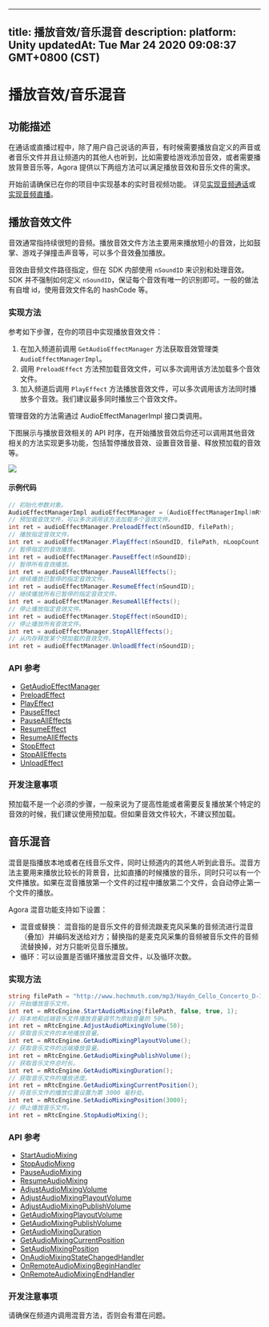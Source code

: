
---
title: 播放音效/音乐混音
description: 
platform: Unity
updatedAt: Tue Mar 24 2020 09:08:37 GMT+0800 (CST)
---
# 播放音效/音乐混音
## 功能描述

在通话或直播过程中，除了用户自己说话的声音，有时候需要播放自定义的声音或者音乐文件并且让频道内的其他人也听到，比如需要给游戏添加音效，或者需要播放背景音乐等，Agora 提供以下两组方法可以满足播放音效和音乐文件的需求。

开始前请确保已在你的项目中实现基本的实时音视频功能。 详见[实现音频通话](../../cn/Interactive%20Broadcast/start_call_audio_unity.md)或[实现音频直播](../../cn/Interactive%20Broadcast/start_live_audio_unity.md)。

## 播放音效文件

音效通常指持续很短的音频。播放音效文件方法主要用来播放短小的音效，比如鼓掌、游戏子弹撞击声音等，可以多个音效叠加播放。

音效由音频文件路径指定，但在 SDK 内部使用 `nSoundID` 来识别和处理音效。SDK 并不强制如何定义 `nSoundID`，保证每个音效有唯一的识别即可。一般的做法有自增 id，使用音效文件名的 hashCode 等。

### 实现方法

参考如下步骤，在你的项目中实现播放音效文件：

1. 在加入频道前调用 `GetAudioEffectManager` 方法获取音效管理类 `AudioEffectManagerImpl`。
2. 调用 `PreloadEffect` 方法预加载音效文件，可以多次调用该方法加载多个音效文件。
3. 加入频道后调用 `PlayEffect` 方法播放音效文件，可以多次调用该方法同时播放多个音效。我们建议最多同时播放三个音效文件。

<div class="alert note">管理音效的方法需通过 AudioEffectManagerImpl 接口类调用。</div>

下图展示与播放音效相关的 API 时序，在开始播放音效后你还可以调用其他音效相关的方法实现更多功能，包括暂停播放音效、设置音效音量、释放预加载的音效等。

![](https://web-cdn.agora.io/docs-files/1582636467838)

#### 示例代码

```C#
// 初始化参数对象。
AudioEffectManagerImpl audioEffectManager = (AudioEffectManagerImpl)mRtcEngine.GetAudioEffectManager();
// 预加载音效文件，可以多次调用该方法加载多个音效文件。
int ret = audioEffectManager.PreloadEffect(nSoundID, filePath);
// 播放指定音效文件。
int ret = audioEffectManager.PlayEffect(nSoundID, filePath, nLoopCount, dPitch, dPan, nGain, true);
// 暂停指定的音效播放。
int ret = audioEffectManager.PauseEffect(nSoundID);
// 暂停所有音效播放。
int ret = audioEffectManager.PauseAllEffects();
// 继续播放已暂停的指定音效文件。
int ret = audioEffectManager.ResumeEffect(nSoundID);
// 继续播放所有已暂停的指定音效文件。
int ret = audioEffectManager.ResumeAllEffects();
// 停止播放指定音效文件。
int ret = audioEffectManager.StopEffect(nSoundID);
// 停止播放所有音效文件。
int ret = audioEffectManager.StopAllEffects();
// 从内存释放某个预加载的音效文件。
int ret = audioEffectManager.UnloadEffect(nSoundID);
```

### API 参考

- [GetAudioEffectManager](https://docs.agora.io/cn/Interactive%20Broadcast/API%20Reference/unity/classagora__gaming__rtc_1_1_i_rtc_engine.html#a6f928012c4340b00e12aaa0454fb50f6)
- [PreloadEffect](https://docs.agora.io/cn/Interactive%20Broadcast/API%20Reference/unity/classagora__gaming__rtc_1_1_audio_effect_manager_impl.html#aab6c3c7609de0fd828f5ee9aa59ffb0b)
- [PlayEffect](https://docs.agora.io/cn/Interactive%20Broadcast/API%20Reference/unity/classagora__gaming__rtc_1_1_audio_effect_manager_impl.html#a7a207e0a7571300b41dda0d090a6ab02)
- [PauseEffect](https://docs.agora.io/cn/Interactive%20Broadcast/API%20Reference/unity/classagora__gaming__rtc_1_1_audio_effect_manager_impl.html#ab978acce35871df40154119a18595545)
- [PauseAllEffects](https://docs.agora.io/cn/Interactive%20Broadcast/API%20Reference/unity/classagora__gaming__rtc_1_1_audio_effect_manager_impl.html#aa01bdc22a8a367a4170012ad9b5a5310)
- [ResumeEffect](https://docs.agora.io/cn/Interactive%20Broadcast/API%20Reference/unity/classagora__gaming__rtc_1_1_audio_effect_manager_impl.html#a85bec95b2d382fdfaebbcbf3f5a0f10f)
- [ResumeAllEffects](https://docs.agora.io/cn/Interactive%20Broadcast/API%20Reference/unity/classagora__gaming__rtc_1_1_audio_effect_manager_impl.html#a1b7b23d134808c68457f589776731e2f)
- [StopEffect](https://docs.agora.io/cn/Interactive%20Broadcast/API%20Reference/unity/classagora__gaming__rtc_1_1_audio_effect_manager_impl.html#aedeb24d257c949d0f85123f4c6032dab)
- [StopAllEffects](https://docs.agora.io/cn/Interactive%20Broadcast/API%20Reference/unity/classagora__gaming__rtc_1_1_audio_effect_manager_impl.html#aef6fbcc325665a99f681fbe5a19c3aa5)
- [UnloadEffect](https://docs.agora.io/cn/Interactive%20Broadcast/API%20Reference/unity/classagora__gaming__rtc_1_1_audio_effect_manager_impl.html#af7956fe2ea320af080f6970ac446496e)

### 开发注意事项

预加载不是一个必须的步骤，一般来说为了提高性能或者需要反复播放某个特定的音效的时候，我们建议使用预加载。但如果音效文件较大，不建议预加载。

## 音乐混音

混音是指播放本地或者在线音乐文件，同时让频道内的其他人听到此音乐。混音方法主要用来播放比较长的背景音，比如直播的时候播放的音乐，同时只可以有一个文件播放。如果在混音播放第一个文件的过程中播放第二个文件，会自动停止第一个文件的播放。

Agora 混音功能支持如下设置：

- 混音或替换： 混音指的是音乐文件的音频流跟麦克风采集的音频流进行混音（叠加）并编码发送给对方；替换指的是麦克风采集的音频被音乐文件的音频流替换掉，对方只能听见音乐播放。
- 循环：可以设置是否循环播放混音文件，以及循环次数。

### 实现方法

```C#
string filePath = "http://www.hochmuth.com/mp3/Haydn_Cello_Concerto_D-1.mp3";
// 开始播放音乐文件。
int ret = mRtcEngine.StartAudioMixing(filePath, false, true, 1);
// 将本地和远端音乐文件播放音量调节为原始音量的 50%。
int ret = mRtcEngine.AdjustAudioMixingVolume(50);
// 获取音乐文件的本地播放音量。
int ret = mRtcEngine.GetAudioMixingPlayoutVolume();
// 获取音乐文件的远端播放音量。
int ret = mRtcEngine.GetAudioMixingPublishVolume();
// 获取音乐文件总时长。
int ret = mRtcEngine.GetAudioMixingDuration();
// 获取音乐文件的播放进度。
int ret = mRtcEngine.GetAudioMixingCurrentPosition();
// 将音乐文件的播放位置设置为第 3000 毫秒处。
int ret = mRtcEngine.SetAudioMixingPosition(3000);
// 停止播放音乐文件。
int ret = mRtcEngine.StopAudioMixing();
```

### API 参考

- [StartAudioMixing](https://docs.agora.io/cn/Interactive%20Broadcast/API%20Reference/unity/classagora__gaming__rtc_1_1_i_rtc_engine.html#a6e819ce8d80033f797fd3044ec7dde86)
- [StopAudioMixng](https://docs.agora.io/cn/Interactive%20Broadcast/API%20Reference/unity/classagora__gaming__rtc_1_1_i_rtc_engine.html#a2781e98a720d801d1adffbb02b450929)
- [PauseAudioMixing](https://docs.agora.io/cn/Interactive%20Broadcast/API%20Reference/unity/classagora__gaming__rtc_1_1_i_rtc_engine.html#a5150ffea0000bd7c39531192d836f307)
- [ResumeAudioMixing](https://docs.agora.io/cn/Interactive%20Broadcast/API%20Reference/unity/classagora__gaming__rtc_1_1_i_rtc_engine.html#af4bfe442eb4ab52d197a321387f73824)
- [AdjustAudioMixingVolume](https://docs.agora.io/cn/Interactive%20Broadcast/API%20Reference/unity/classagora__gaming__rtc_1_1_i_rtc_engine.html#ae6a3b1041004fdd5a031975a2f9cdb7e)
- [AdjustAudioMixingPlayoutVolume](https://docs.agora.io/cn/Interactive%20Broadcast/API%20Reference/unity/classagora__gaming__rtc_1_1_i_rtc_engine.html#ac7d6df07616489729d521ce47934bb299)
- [AdjustAudioMixingPublishVolume](https://docs.agora.io/cn/Interactive%20Broadcast/API%20Reference/unity/classagora__gaming__rtc_1_1_i_rtc_engine.html#a0900c11feef9cbee498f17f95cd0aed2)
- [GetAudioMixingPlayoutVolume](https://docs.agora.io/cn/Interactive%20Broadcast/API%20Reference/unity/classagora__gaming__rtc_1_1_i_rtc_engine.html#a0688ea2a1e059c437146653d72d70ac1)
- [GetAudioMixingPublishVolume](https://docs.agora.io/cn/Interactive%20Broadcast/API%20Reference/unity/classagora__gaming__rtc_1_1_i_rtc_engine.html#aba5f24855b141e491b9af60837304625)
- [GetAudioMixingDuration](https://docs.agora.io/cn/Interactive%20Broadcast/API%20Reference/unity/classagora__gaming__rtc_1_1_i_rtc_engine.html#a9ea29289b75f1fb4623785854fb147eb)
- [GetAudioMixingCurrentPosition](https://docs.agora.io/cn/Interactive%20Broadcast/API%20Reference/unity/classagora__gaming__rtc_1_1_i_rtc_engine.html#a9dce60db3e49f48291a91e199d8c2065)
- [SetAudioMixingPosition](https://docs.agora.io/cn/Interactive%20Broadcast/API%20Reference/unity/classagora__gaming__rtc_1_1_i_rtc_engine.html#ac332a0186694b1a367996fa41d23b88d)
- [OnAudioMixingStateChangedHandler](https://docs.agora.io/cn/Interactive%20Broadcast/API%20Reference/unity/namespaceagora__gaming__rtc.html#ab061cd429286b98043db14f106029829)
- [OnRemoteAudioMixingBeginHandler](https://docs.agora.io/cn/Interactive%20Broadcast/API%20Reference/unity/namespaceagora__gaming__rtc.html#a09318aee595f81b430aba31a5f6ee7b3)
- [OnRemoteAudioMixingEndHandler](https://docs.agora.io/cn/Interactive%20Broadcast/API%20Reference/unity/namespaceagora__gaming__rtc.html#a72da329b0efbde86c91bb513dfaa43e3)

### 开发注意事项

请确保在频道内调用混音方法，否则会有潜在问题。
